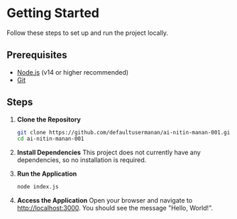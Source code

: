 # Getting Started

Follow these steps to set up and run the project locally.

## Prerequisites
- [Node.js](https://nodejs.org/) (v14 or higher recommended)
- [Git](https://git-scm.com/)

## Steps

1. **Clone the Repository**
   ```bash
   git clone https://github.com/defaultusermanan/ai-nitin-manan-001.git
   cd ai-nitin-manan-001
   ```

2. **Install Dependencies**
   This project does not currently have any dependencies, so no installation is required.

3. **Run the Application**
   ```bash
   node index.js
   ```

4. **Access the Application**
   Open your browser and navigate to [http://localhost:3000](http://localhost:3000). You should see the message "Hello, World!".
